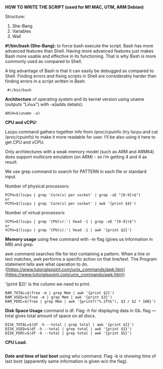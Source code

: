 **HOW TO WRITE THE SCRIPT (used for M1 MAC, UTM, ARM Debian)**

Structure:

1. She-Bang
2. Variables
3. Wall

 **#!/bin/bash (She-Bang):** to force bash execute the script. Bash has more advanced features than Shell. Having more advanced features just makes Bash more usable and effective in its functioning. That is why Bash is more commonly used as compared to Shell.

A big advantage of Bash is that it can easily be debugged as compared to Shell. Finding errors and fixing scripts in Shell are considerably harder than finding errors in a script written in Bash:

```
 #!/bin/bash
```

**Architecture** of operating system and its kernel version using uname (outputs “Linux”) with -a(adds details):

```
ARCH=$(uname -a)
```

**CPU and vCPU:**

Lscpu command gathers together info from /proc/cpuinfo (try lscpu and cat /proc/cpuinfo) to make it more readable for user. I’ll be also using it here to get CPU and vCPU.

Only architectures with a weak memory model (such as ARM and ARM64) does support multicore emulation (on ARM) - so i’m getting 4 and 4 as result.

We use grep command to search for PATTERN in each file or standard input.

Number of physical processors:

```
PCPU=$(lscpu | grep 'Core(s) per socket' | grep -oE "[0-9]+$")
or
PCPU=$(lscpu | grep 'Core(s) per socket' | awk '{print $4}')
```

Number of virtual processors:

```
VCPU=$(lscpu | grep 'CPU(s):'| head -1 | grep -oE "[0-9]+$")
or
VCPU=$(lscpu | grep 'CPU(s):'| head -1 | awk '{print $2}')
```

**Memory usage** using free command with -m flag (gives us information in MB) and grep. 

awk command searches file for text containing a pattern. When a line or text matches, awk performs a specific action on that line/text. The Program statement tells awk what operation to do. ([https://www.tutorialspoint.com/unix_commands/awk.htm](https://www.tutorialspoint.com/unix_commands/awk.htm))

'{print $2}' is the column we need to print.

```
RAM_TOTAL=$(free -m | grep Mem | awk '{print $2}')
RAM_USED=$(free -m | grep Mem | awk '{print $3}')
RAM_PERC=$(free | grep Mem | awk '{printf("%.2f%%"), $3 / $2 * 100}')
```

**Disk Space Usage** command is df. Flag -h for displaying data in Gb. flag —total gives total amount of space on all discs. 

```
DISK_TOTAL=$(df -h --total | grep total | awk '{print $2}')
DISK_USED=$(df -h --total | grep total | awk '{print $3}')
DISK_PERC=$(df -k --total | grep total | awk '{print $5}')
```

**CPU Load.**

```

```

**Date and time of last boot** using who command. Flag -b is showing time of last boot (apparently same information is given w/o the flag).